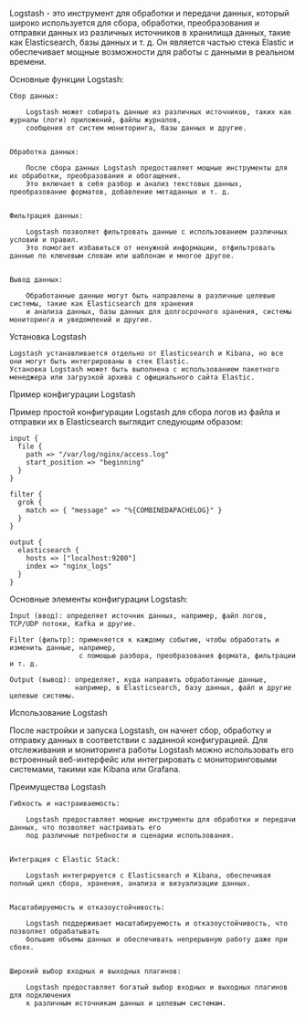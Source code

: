 Logstash - это инструмент для обработки и передачи данных, который широко используется для сбора,
обработки, преобразования и отправки данных из различных источников в хранилища данных, такие как Elasticsearch,
базы данных и т. д. Он является частью стека Elastic и обеспечивает мощные возможности для работы с данными в реальном времени.

Основные функции Logstash:

    Сбор данных:

        Logstash может собирать данные из различных источников, таких как журналы (логи) приложений, файлы журналов,
        сообщения от систем мониторинга, базы данных и другие.


    Обработка данных:

        После сбора данных Logstash предоставляет мощные инструменты для их обработки, преобразования и обогащения.
        Это включает в себя разбор и анализ текстовых данных, преобразование форматов, добавление метаданных и т. д.


    Фильтрация данных:

        Logstash позволяет фильтровать данные с использованием различных условий и правил.
        Это помогает избавиться от ненужной информации, отфильтровать данные по ключевым словам или шаблонам и многое другое.


    Вывод данных:

        Обработанные данные могут быть направлены в различные целевые системы, такие как Elasticsearch для хранения
        и анализа данных, базы данных для долгосрочного хранения, системы мониторинга и уведомлений и другие.


Установка Logstash

    Logstash устанавливается отдельно от Elasticsearch и Kibana, но все они могут быть интегрированы в стек Elastic.
    Установка Logstash может быть выполнена с использованием пакетного менеджера или загрузкой архива с официального сайта Elastic.


Пример конфигурации Logstash

  Пример простой конфигурации Logstash для сбора логов из файла и отправки их в Elasticsearch выглядит следующим образом:
    
    input {
      file {
        path => "/var/log/nginx/access.log"
        start_position => "beginning"
      }
    }
    
    filter {
      grok {
        match => { "message" => "%{COMBINEDAPACHELOG}" }
      }
    }
    
    output {
      elasticsearch {
        hosts => ["localhost:9200"]
        index => "nginx_logs"
      }
    }


Основные элементы конфигурации Logstash:

    Input (ввод): определяет источник данных, например, файл логов, TCP/UDP потоки, Kafka и другие.

    Filter (фильтр): применяется к каждому событию, чтобы обработать и изменить данные, например, 
                     с помощью разбора, преобразования формата, фильтрации и т. д.

    Output (вывод): определяет, куда направить обработанные данные, 
                    например, в Elasticsearch, базу данных, файл и другие целевые системы.


Использование Logstash

  После настройки и запуска Logstash, он начнет сбор, обработку и отправку данных в соответствии с заданной конфигурацией. 
  Для отслеживания и мониторинга работы Logstash можно использовать его встроенный веб-интерфейс или интегрировать 
  с мониторинговыми системами, такими как Kibana или Grafana.


Преимущества Logstash

    Гибкость и настраиваемость:

        Logstash предоставляет мощные инструменты для обработки и передачи данных, что позволяет настраивать его 
        под различные потребности и сценарии использования.


    Интеграция с Elastic Stack:

        Logstash интегрируется с Elasticsearch и Kibana, обеспечивая полный цикл сбора, хранения, анализа и визуализации данных.


    Масштабируемость и отказоустойчивость:
    
        Logstash поддерживает масштабируемость и отказоустойчивость, что позволяет обрабатывать 
        большие объемы данных и обеспечивать непрерывную работу даже при сбоях.


    Широкий выбор входных и выходных плагинов:
    
        Logstash предоставляет богатый выбор входных и выходных плагинов для подключения 
        к различным источникам данных и целевым системам.
